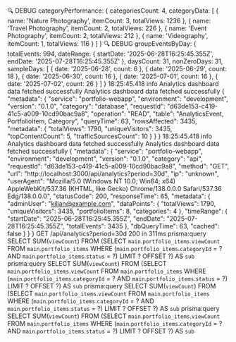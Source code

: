 🔍 DEBUG categoryPerformance: {
  categoriesCount: 4,
  categoryData: [
    { name: 'Nature Photography', itemCount: 3, totalViews: 1236 },
    { name: 'Travel Photography', itemCount: 2, totalViews: 226 },
    { name: 'Event Photography', itemCount: 2, totalViews: 212 },
    { name: 'Videography', itemCount: 1, totalViews: 116 }
  ]
}
🔍 DEBUG groupEventsByDay: {
  totalEvents: 994,
  dateRange: {
    startDate: '2025-06-28T16:25:45.355Z',
    endDate: '2025-07-28T16:25:45.355Z'
  },
  daysCount: 31,
  nonZeroDays: 31,
  sampleDays: [
    { date: '2025-06-28', count: 6 },
    { date: '2025-06-29', count: 18 },
    { date: '2025-06-30', count: 16 },
    { date: '2025-07-01', count: 16 },
    { date: '2025-07-02', count: 26 }
  ]
}
18:25:45.418 info  Analytics dashboard data fetched successfully Analytics dashboard data fetched successfully {
  "metadata": {
    "service": "portfolio-webapp",
    "environment": "development",
    "version": "0.1.0",
    "category": "database",
    "requestId": "d63de153-c419-41c5-a009-10cd90bac9a8",
    "operation": "READ",
    "table": "AnalyticsEvent, PortfolioItem, Category",
    "queryTime": 63,
    "rowsAffected": 3435,
    "metadata": {
      "totalViews": 1790,
      "uniqueVisitors": 3435,
      "topContentCount": 5,
      "trafficSourcesCount": 10
    }
  }
}
18:25:45.418 info  Analytics dashboard data fetched successfully Analytics dashboard data fetched successfully {
  "metadata": {
    "service": "portfolio-webapp",
    "environment": "development",
    "version": "0.1.0",
    "category": "api",
    "requestId": "d63de153-c419-41c5-a009-10cd90bac9a8",
    "method": "GET",
    "url": "http://localhost:3000/api/analytics?period=30d",
    "ip": "unknown",
    "userAgent": "Mozilla/5.0 (Windows NT 10.0; Win64; x64) AppleWebKit/537.36 (KHTML, like Gecko) Chrome/138.0.0.0 Safari/537.36 Edg/138.0.0.0",
    "statusCode": 200,
    "responseTime": 65,
    "metadata": {
      "adminUser": "kilian@example.com",
      "dataPoints": {
        "totalViews": 1790,
        "uniqueVisitors": 3435,
        "portfolioItems": 8,
        "categories": 4
      },
      "timeRange": {
        "startDate": "2025-06-28T16:25:45.355Z",
        "endDate": "2025-07-28T16:25:45.355Z",
        "totalEvents": 3435
      },
      "dbQueryTime": 63,
      "cached": false
    }
  }
}
 GET /api/analytics?period=30d 200 in 311ms
prisma:query SELECT SUM(`viewCount`) FROM (SELECT `main`.`portfolio_items`.`viewCount` FROM `main`.`portfolio_items` WHERE (`main`.`portfolio_items`.`categoryId` = ? AND `main`.`portfolio_items`.`status` = ?) LIMIT ? OFFSET ?) AS `sub`
prisma:query SELECT SUM(`viewCount`) FROM (SELECT `main`.`portfolio_items`.`viewCount` FROM `main`.`portfolio_items` WHERE (`main`.`portfolio_items`.`categoryId` = ? AND `main`.`portfolio_items`.`status` = ?) LIMIT ? OFFSET ?) AS `sub`
prisma:query SELECT SUM(`viewCount`) FROM (SELECT `main`.`portfolio_items`.`viewCount` FROM `main`.`portfolio_items` WHERE (`main`.`portfolio_items`.`categoryId` = ? AND `main`.`portfolio_items`.`status` = ?) LIMIT ? OFFSET ?) AS `sub`
prisma:query SELECT SUM(`viewCount`) FROM (SELECT `main`.`portfolio_items`.`viewCount` FROM `main`.`portfolio_items` WHERE (`main`.`portfolio_items`.`categoryId` = ? AND `main`.`portfolio_items`.`status` = ?) LIMIT ? OFFSET ?) AS `sub`